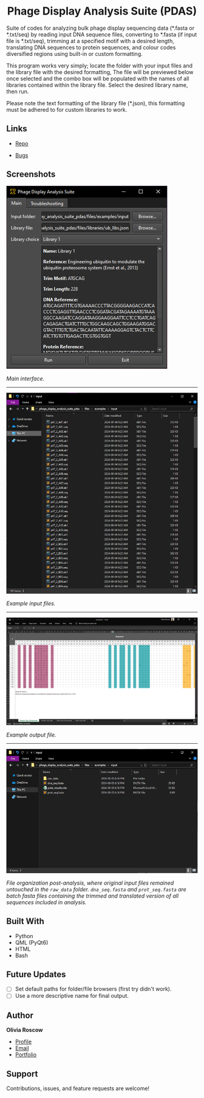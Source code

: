 <h1 align="center">Phage Display Analysis Suite (PDAS)</h1>

<p align="left">Suite of codes for analyzing bulk phage display sequencing data (*.fasta or *.txt/seq) by reading input DNA sequence files, converting to *.fasta (if input file is *.txt/seq), trimming at a specified motif with a desired length, translating DNA sequences to protein sequences, and colour codes diversified regions using built-in or custom formatting.</p>

<p>This program works very simply; locate the folder with your input files and the library file with the desired formatting, The file will be previewed below once selected and the combo box will be populated with the names of all libraries contained within the library file. Select the desired library name, then run.</p>

<p>Please note the text formatting of the library file (*.json), this formatting must be adhered to for custom libraries to work.</p>

## Links

- [Repo](https://github.com/oroscow/phage_display_analysis_suite_pdas "PDAS Repo")

- [Bugs](https://github.com/oroscow/phage_display_analysis_suite_pdas/issues "Issues Page")

## Screenshots

![PDAS GUI](/files/images/screenshot1.png "PDAS GUI")

*Main interface.*

---

![PDAS input files](/files/images/screenshot2.png "PDAS input files")

*Example input files.*

---

![PDAS output files](/files/images/screenshot3.png "PDAS output files")

*Example output file.*

---

![PDAS output folder](/files/images/screenshot4.png "PDAS output folder")

*File organization post-analysis, where original input files remained untouched in the `raw_data` folder. `dna_seq.fasta` and `prot_seq.fasta` are batch fasta files containing the trimmed and translated version of all sequences included in analysis.*

## Built With

- Python
- QML (PyQt6)
- HTML
- Bash

## Future Updates

- [ ] Set default paths for folder/file browsers (first try didn't work).
- [ ] Use a more descriptive name for final output.

## Author

**Olivia Roscow**

- [Profile](https://github.com/oroscow "Olivia Roscow")
- [Email](mailto:spyrolivia@gmail.com "spyrolivia@gmail.com")
- [Portfolio](https://oroscow.github.io/ "Portfolio")

## Support

Contributions, issues, and feature requests are welcome!
